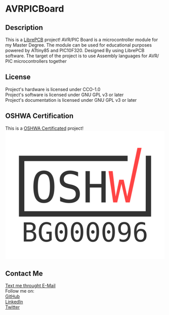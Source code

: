 # AVRPICBoard

## Description
This is a [LibrePCB](https://librepcb.org) project!
AVR/PIC Board is a microcontroller module for my Master Degree. 
The module can be used for educational purposes powered by ATtiny85 and PIC10F320.
 Designed By using LibrePCB  software. 
 The target of the project is to use  Assembly languages
  for  AVR/ PIC microcontrollers together

## License
Project's hardware is licensed under CCO-1.0  
Project's software is licensed under GNU GPL v3 or later  
Project's documentation is licensed under GNU GPL v3 or later  
## OSHWA Certification
This is a [OSHWA Certificated](https://certification.oshwa.org/bg000096.html) project!
![Project is certificated ](BG000096.png "23.08.02")
## Contact Me
[ Text me throught E-Mail](mailto:vrstanchev@gmail.com)  
Follow me on:   
[GitHub](https://github.com/vrstanchev)  
[LinkedIn](https://www.linkedin.com/in/vrstanchev/)  
[Twitter](https://twitter.com/vrstanchev)  
